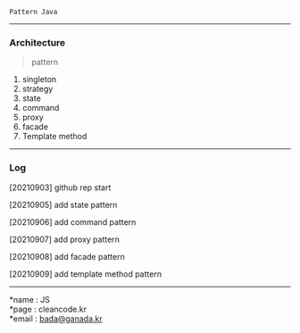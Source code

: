 ```
Pattern Java
```
---
### Architecture
>pattern
1. singleton
2. strategy
3. state
4. command
5. proxy
6. facade
7. Template method

---
### Log 
[20210903] github rep start

[20210905] add state pattern

[20210906] add command pattern

[20210907] add proxy pattern 

[20210908] add facade pattern 

[20210909] add template method pattern

---
*name : JS  
*page : cleancode.kr    
*email : bada@ganada.kr